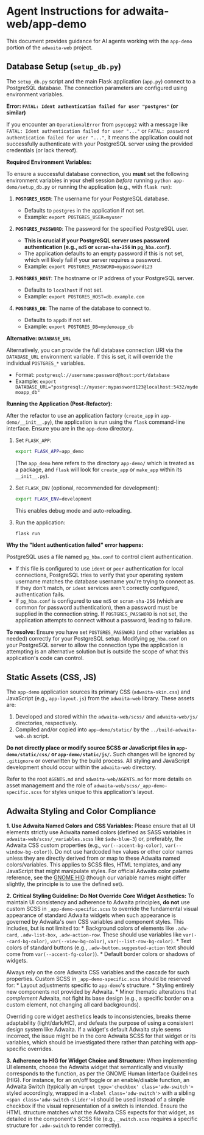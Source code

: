 # Agent Instructions for adwaita-web/app-demo

This document provides guidance for AI agents working with the `app-demo` portion of the `adwaita-web` project.

## Database Setup (`setup_db.py`)

The `setup_db.py` script and the main Flask application (`app.py`) connect to a PostgreSQL database. The connection parameters are configured using environment variables.

**Error: `FATAL: Ident authentication failed for user "postgres"` (or similar)**

If you encounter an `OperationalError` from `psycopg2` with a message like `FATAL: Ident authentication failed for user "..."` or `FATAL: password authentication failed for user "..."`, it means the application could not successfully authenticate with your PostgreSQL server using the provided credentials (or lack thereof).

**Required Environment Variables:**

To ensure a successful database connection, you **must** set the following environment variables in your shell session *before* running `python app-demo/setup_db.py` or running the application (e.g., with `flask run`):

1.  **`POSTGRES_USER`**: The username for your PostgreSQL database.
    *   Defaults to `postgres` in the application if not set.
    *   Example: `export POSTGRES_USER=myuser`

2.  **`POSTGRES_PASSWORD`**: The password for the specified PostgreSQL user.
    *   **This is crucial if your PostgreSQL server uses password authentication (e.g., `md5` or `scram-sha-256` in `pg_hba.conf`).**
    *   The application defaults to an empty password if this is not set, which will likely fail if your server requires a password.
    *   Example: `export POSTGRES_PASSWORD=mypassword123`

3.  **`POSTGRES_HOST`**: The hostname or IP address of your PostgreSQL server.
    *   Defaults to `localhost` if not set.
    *   Example: `export POSTGRES_HOST=db.example.com`

4.  **`POSTGRES_DB`**: The name of the database to connect to.
    *   Defaults to `appdb` if not set.
    *   Example: `export POSTGRES_DB=mydemoapp_db`

**Alternative: `DATABASE_URL`**

Alternatively, you can provide the full database connection URI via the `DATABASE_URL` environment variable. If this is set, it will override the individual `POSTGRES_*` variables.

*   Format: `postgresql://username:password@host:port/database`
*   Example: `export DATABASE_URL="postgresql://myuser:mypassword123@localhost:5432/mydemoapp_db"`

**Running the Application (Post-Refactor):**

After the refactor to use an application factory (`create_app` in `app-demo/__init__.py`), the application is run using the `flask` command-line interface. Ensure you are in the `app-demo` directory.

1.  Set `FLASK_APP`:
    ```bash
    export FLASK_APP=app_demo
    ```
    (The `app_demo` here refers to the directory `app-demo/` which is treated as a package, and `flask` will look for `create_app` or `make_app` within its `__init__.py`).

2.  Set `FLASK_ENV` (optional, recommended for development):
    ```bash
    export FLASK_ENV=development
    ```
    This enables debug mode and auto-reloading.

3.  Run the application:
    ```bash
    flask run
    ```

**Why the "Ident authentication failed" error happens:**

PostgreSQL uses a file named `pg_hba.conf` to control client authentication.
*   If this file is configured to use `ident` or `peer` authentication for local connections, PostgreSQL tries to verify that your operating system username matches the database username you're trying to connect as. If they don't match, or `ident` services aren't correctly configured, authentication fails.
*   If `pg_hba.conf` is configured to use `md5` or `scram-sha-256` (which are common for password authentication), then a password must be supplied in the connection string. If `POSTGRES_PASSWORD` is not set, the application attempts to connect without a password, leading to failure.

**To resolve:** Ensure you have set `POSTGRES_PASSWORD` (and other variables as needed) correctly for your PostgreSQL setup. Modifying `pg_hba.conf` on your PostgreSQL server to allow the connection type the application is attempting is an alternative solution but is outside the scope of what this application's code can control.

## Static Assets (CSS, JS)

The `app-demo` application sources its primary CSS (`adwaita-skin.css`) and JavaScript (e.g., `app-layout.js`) from the `adwaita-web` library. These assets are:
1.  Developed and stored within the `adwaita-web/scss/` and `adwaita-web/js/` directories, respectively.
2.  Compiled and/or copied into `app-demo/static/` by the `../build-adwaita-web.sh` script.

**Do not directly place or modify source SCSS or JavaScript files in `app-demo/static/css/` or `app-demo/static/js/`.** Such changes will be ignored by `.gitignore` or overwritten by the build process. All styling and JavaScript development should occur within the `adwaita-web` directory.

Refer to the root `AGENTS.md` and `adwaita-web/AGENTS.md` for more details on asset management and the role of `adwaita-web/scss/_app-demo-specific.scss` for styles unique to this application's layout.

## Adwaita Styling and Color Compliance

**1. Use Adwaita Named Colors and CSS Variables:**
Please ensure that all UI elements strictly use Adwaita named colors (defined as SASS variables in `adwaita-web/scss/_variables.scss` like `$adw-blue-3`) or, preferably, the Adwaita CSS custom properties (e.g., `var(--accent-bg-color)`, `var(--window-bg-color)`). Do not use hardcoded hex values or other color names unless they are directly derived from or map to these Adwaita named colors/variables. This applies to SCSS files, HTML templates, and any JavaScript that might manipulate styles. For official Adwaita color palette reference, see the [GNOME HIG](https://developer.gnome.org/hig/reference/palette.html) (though our variable names might differ slightly, the principle is to use the defined set).

**2. Critical Styling Guideline: Do Not Override Core Widget Aesthetics:**
To maintain UI consistency and adherence to Adwaita principles, **do not** use custom SCSS in `_app-demo-specific.scss` to override the fundamental visual appearance of standard Adwaita widgets when such appearance is governed by Adwaita's own CSS variables and component styles. This includes, but is not limited to:
    *   Background colors of elements like `.adw-card`, `.adw-list-box`, `.adw-action-row`. These should use variables like `var(--card-bg-color)`, `var(--view-bg-color)`, `var(--list-row-bg-color)`.
    *   Text colors of standard buttons (e.g., `.adw-button.suggested-action` text should come from `var(--accent-fg-color)`).
    *   Default border colors or shadows of widgets.

Always rely on the core Adwaita CSS variables and the cascade for such properties. Custom SCSS in `_app-demo-specific.scss` should be reserved for:
    *   Layout adjustments specific to `app-demo`'s structure.
    *   Styling entirely new components not provided by Adwaita.
    *   Minor thematic alterations that *complement* Adwaita, not fight its base design (e.g., a specific border on a custom element, not changing all card backgrounds).

Overriding core widget aesthetics leads to inconsistencies, breaks theme adaptability (light/dark/HC), and defeats the purpose of using a consistent design system like Adwaita. If a widget's default Adwaita style seems incorrect, the issue might be in the core Adwaita SCSS for that widget or its variables, which should be investigated there rather than patching with app-specific overrides.

**3. Adherence to HIG for Widget Choice and Structure:**
When implementing UI elements, choose the Adwaita widget that semantically and visually corresponds to the function, as per the GNOME Human Interface Guidelines (HIG). For instance, for an on/off toggle or an enable/disable function, an Adwaita Switch (typically an `<input type='checkbox' class='adw-switch'>` styled accordingly, wrapped in a `<label class='adw-switch'>` with a sibling `<span class='adw-switch-slider'>`) should be used instead of a simple checkbox if the visual representation of a switch is intended. Ensure the HTML structure matches what the Adwaita CSS expects for that widget, as detailed in the component's SCSS file (e.g., `_switch.scss` requires a specific structure for `.adw-switch` to render correctly).
